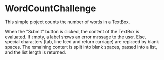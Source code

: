 # WordCountChallenge

This simple project counts the number of words in a TextBox.

When the "Submit" button is clicked, the content of the TextBox is evaluated. If empty, a label shows an error message to the user.
Else, special characters (tab, line feed and return carriage) are replaced by blank spaces. The remaining content is split into blank spaces, passed into a list, and the list length is returned.

